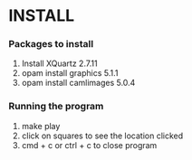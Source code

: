 # INSTALL

### Packages to install
1. Install XQuartz 2.7.11
2. opam install graphics 5.1.1
3. opam install camlimages 5.0.4

### Running the program
1. make play
2. click on squares to see the location clicked
3. cmd + c or ctrl + c to close program